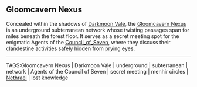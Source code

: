 ## Gloomcavern Nexus

Concealed within the shadows of [Darkmoon Vale](../Places/Darkmoon_Vale.md), the [Gloomcavern Nexus](../Places/Gloomcavern_Nexus.md) is an underground subterranean network whose twisting passages span for miles beneath the forest floor. It serves as a secret meeting spot for the enigmatic Agents of the [Council_of_Seven](../Lore/Council_of_Seven.md), where they discuss their clandestine activities safely hidden from prying eyes. 


---

TAGS:Gloomcavern Nexus | Darkmoon Vale | underground | subterranean | network | Agents of the Council of Seven | secret meeting | menhir circles | [Nethrael](../Lore/Nethrael.md) | lost knowledge
